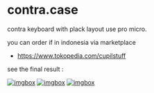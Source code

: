 # contra.case

contra keyboard with plack layout use pro micro.

you can order if in indonesia via marketplace

- https://www.tokopedia.com/cupilstuff

see the final result :

<a href="https://imgbox.com/3tuiHdpO" target="_blank"><img src="https://thumbs2.imgbox.com/fd/69/3tuiHdpO_t.jpg" alt="imgbox"/></a>
<a href="https://imgbox.com/SWyasUc4" target="_blank"><img src="https://thumbs2.imgbox.com/a9/f5/SWyasUc4_t.jpg" alt="imgbox"/></a>
<a href="https://imgbox.com/ruUWQNsH" target="_blank"><img src="https://thumbs2.imgbox.com/89/19/ruUWQNsH_t.jpg" alt="imgbox"/></a>
